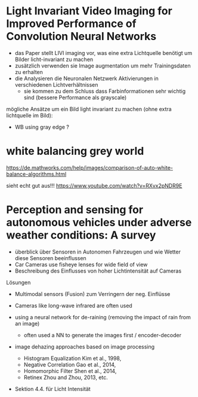 


# Light Invariant Video Imaging for Improved Performance of Convolution Neural Networks

- das Paper stellt LIVI imaging vor, was eine extra Lichtquelle benötigt um Bilder licht-invariant zu machen
- zusätzlich verwenden sie Image augmentation um mehr Trainingsdaten zu erhalten
- die Analysieren die Neuronalen Netzwerk Aktivierungen in verschiedenen Lichtverhältnissen
    - sie kommen zu dem Schluss dass Farbinformationen sehr wichtig sind (bessere Performance als grayscale)


mögliche Ansätze um ein Bild light invariant zu machen (ohne extra lichtquelle im Bild):
- WB using gray edge ?



# white balancing grey world

https://de.mathworks.com/help/images/comparison-of-auto-white-balance-algorithms.html

sieht echt gut aus!!!
https://www.youtube.com/watch?v=RXvx2pNDR9E


# Perception and sensing for autonomous vehicles under adverse weather conditions: A survey

- überblick über Sensoren in Autonomen Fahrzeugen und wie Wetter diese Sensoren beeinflussen
- Car Cameras use fisheye lenses for wide field of view
- Beschreibung des Einflusses von hoher Lichtintensität auf Cameras

Lösungen
- Multimodal sensors (Fusion) zum Verringern der neg. Einflüsse
- Cameras like long-wave infrared are often used
- using a neural network for de-raining (removing the impact of rain from an image)
    - often used a NN to generate the images first / encoder-decoder
- image dehazing approaches based on image processing
    - Histogram Equalization Kim et al., 1998, 
    - Negative Correlation Gao et al., 2014, 
    - Homomorphic Filter Shen et al., 2014,
    - Retinex Zhou and Zhou, 2013, etc.

- Sektion 4.4. für Licht Intensität

